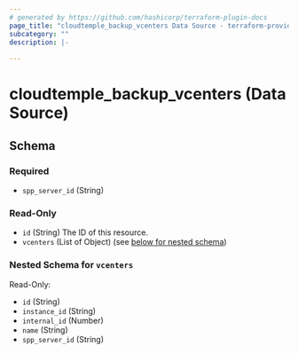 ```yaml
---
# generated by https://github.com/hashicorp/terraform-plugin-docs
page_title: "cloudtemple_backup_vcenters Data Source - terraform-provider-cloudtemple"
subcategory: ""
description: |-
  
---
```


# cloudtemple_backup_vcenters (Data Source)





<!-- schema generated by tfplugindocs -->
## Schema

### Required

- `spp_server_id` (String)

### Read-Only

- `id` (String) The ID of this resource.
- `vcenters` (List of Object) (see [below for nested schema](#nestedatt--vcenters))

<a id="nestedatt--vcenters"></a>
### Nested Schema for `vcenters`

Read-Only:

- `id` (String)
- `instance_id` (String)
- `internal_id` (Number)
- `name` (String)
- `spp_server_id` (String)


